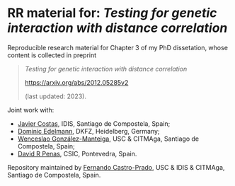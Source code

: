 # RR material for: _Testing for genetic interaction with distance correlation_

Reproducible research material for Chapter 3 of my PhD dissetation, whose content is collected in preprint

>_Testing for genetic interaction with distance correlation_
>
>https://arxiv.org/abs/2012.05285v2
>
>(last updated: 2023).

Joint work with:
* [Javier Costas](http://xeneticapsiquiatrica.narede.gl/psychiatric-genetics/group-leader.html), IDIS, Santiago de Compostela, Spain;
* [Dominic Edelmann](https://www.dkfz.de/en/biostatistics/staff/edelmann.html), DKFZ, Heidelberg, Germany;
* [Wenceslao González-Manteiga](http://eamo.usc.es/pub/wences/index.php/en/), USC & CITMAga, Santiago de Compostela, Spain;
* [David R Penas](https://sites.google.com/view/davidrpenas), CSIC, Pontevedra, Spain.

Repository maintained by [Fernando Castro-Prado](https://sites.google.com/view/fernando-castro-prado/home), USC & IDIS & CITMAga, Santiago de Compostela, Spain.
